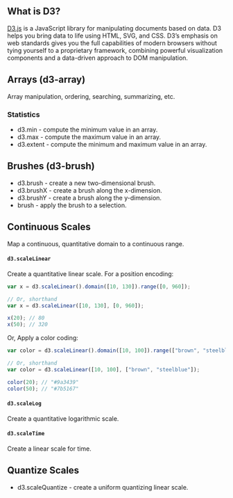 ## What is D3?

[D3.js](https://d3js.org/) is a JavaScript library for manipulating documents based on data. D3 helps you bring data to life using HTML, SVG, and CSS. D3’s emphasis on web standards gives you the full capabilities of modern browsers without tying yourself to a proprietary framework, combining powerful visualization components and a data-driven approach to DOM manipulation.

## Arrays (d3-array)

Array manipulation, ordering, searching, summarizing, etc.

### Statistics

- d3.min - compute the minimum value in an array.
- d3.max - compute the maximum value in an array.
- d3.extent - compute the minimum and maximum value in an array.

## Brushes (d3-brush)

- d3.brush - create a new two-dimensional brush.
- d3.brushX - create a brush along the x-dimension.
- d3.brushY - create a brush along the y-dimension.
- brush - apply the brush to a selection.

## Continuous Scales

Map a continuous, quantitative domain to a continuous range.

#### `d3.scaleLinear`

Create a quantitative linear scale. For a position encoding:

```js
var x = d3.scaleLinear().domain([10, 130]).range([0, 960]);

// Or, shorthand
var x = d3.scaleLinear([10, 130], [0, 960]);

x(20); // 80
x(50); // 320
```

Or, Apply a color coding:

```js
var color = d3.scaleLinear().domain([10, 100]).range(["brown", "steelblue"]);

// Or, shorthand
var color = d3.scaleLinear([10, 100], ["brown", "steelblue"]);

color(20); // "#9a3439"
color(50); // "#7b5167"
```

#### `d3.scaleLog`

Create a quantitative logarithmic scale.

#### `d3.scaleTime`

Create a linear scale for time.

## Quantize Scales

- d3.scaleQuantize - create a uniform quantizing linear scale.
